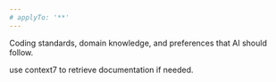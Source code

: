```yaml
---
# applyTo: '**'
---
```

Coding standards, domain knowledge, and preferences that AI should follow.

use context7 to retrieve documentation if needed.